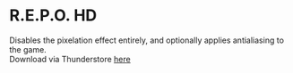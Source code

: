 # R.E.P.O. HD
Disables the pixelation effect entirely, and optionally applies antialiasing to the game.  
Download via Thunderstore [here](https://thunderstore.io/c/repo/p/BlueAmulet/REPO_HD/)
